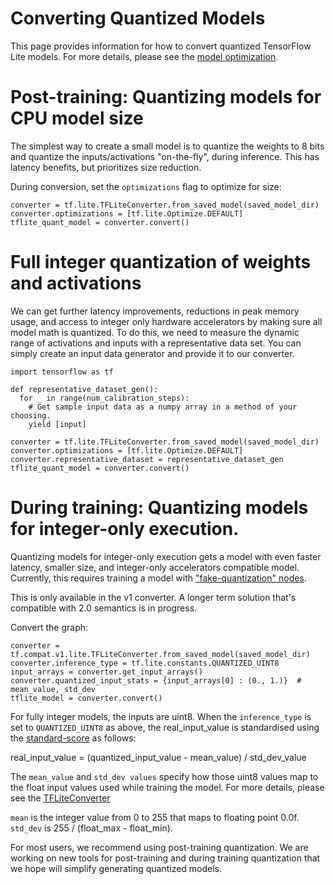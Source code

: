 # Converting Quantized Models

This page provides information for how to convert quantized TensorFlow Lite
models. For more details, please see the
[model optimization](../performance/model_optimization.md).

# Post-training: Quantizing models for CPU model size

The simplest way to create a small model is to quantize the weights to 8 bits
and quantize the inputs/activations "on-the-fly", during inference. This
has latency benefits, but prioritizes size reduction.

During conversion, set the `optimizations` flag to optimize for size:

```
converter = tf.lite.TFLiteConverter.from_saved_model(saved_model_dir)
converter.optimizations = [tf.lite.Optimize.DEFAULT]
tflite_quant_model = converter.convert()
```

# Full integer quantization of weights and activations

We can get further latency improvements, reductions in peak memory usage, and
access to integer only hardware accelerators by making sure all model math is
quantized. To do this, we need to measure the dynamic range of activations and
inputs with a representative data set. You can simply create an input data
generator and provide it to our converter.

```
import tensorflow as tf

def representative_dataset_gen():
  for _ in range(num_calibration_steps):
    # Get sample input data as a numpy array in a method of your choosing.
    yield [input]

converter = tf.lite.TFLiteConverter.from_saved_model(saved_model_dir)
converter.optimizations = [tf.lite.Optimize.DEFAULT]
converter.representative_dataset = representative_dataset_gen
tflite_quant_model = converter.convert()
```

# During training: Quantizing models for integer-only execution.

Quantizing models for integer-only execution gets a model with even faster
latency, smaller size, and integer-only accelerators compatible model.
Currently, this requires training a model with
["fake-quantization" nodes](https://github.com/tensorflow/tensorflow/tree/r1.13/tensorflow/contrib/quantize).

This is only available in the v1 converter. A longer term solution that's
compatible with 2.0 semantics is in progress.

Convert the graph:

```
converter = tf.compat.v1.lite.TFLiteConverter.from_saved_model(saved_model_dir)
converter.inference_type = tf.lite.constants.QUANTIZED_UINT8
input_arrays = converter.get_input_arrays()
converter.quantized_input_stats = {input_arrays[0] : (0., 1.)}  # mean_value, std_dev
tflite_model = converter.convert()
```

For fully integer models, the inputs are uint8. When the `inference_type` is set to `QUANTIZED_UINT8` as above, the real_input_value is standardised using the [standard-score](https://en.wikipedia.org/wiki/Standard_score) as follows:

real_input_value = (quantized_input_value - mean_value) / std_dev_value 

The `mean_value` and `std_dev values`
specify how those uint8 values map to the float input values used while training
the model. For more details, please see the [TFLiteConverter](https://www.tensorflow.org/api_docs/python/tf/compat/v1/lite/TFLiteConverter)

`mean` is the integer value from 0 to 255 that maps to floating point 0.0f.
`std_dev` is 255 / (float_max - float_min). 

For most users, we recommend using post-training quantization. We are working on
new tools for post-training and during training quantization that we hope will
simplify generating quantized models.
